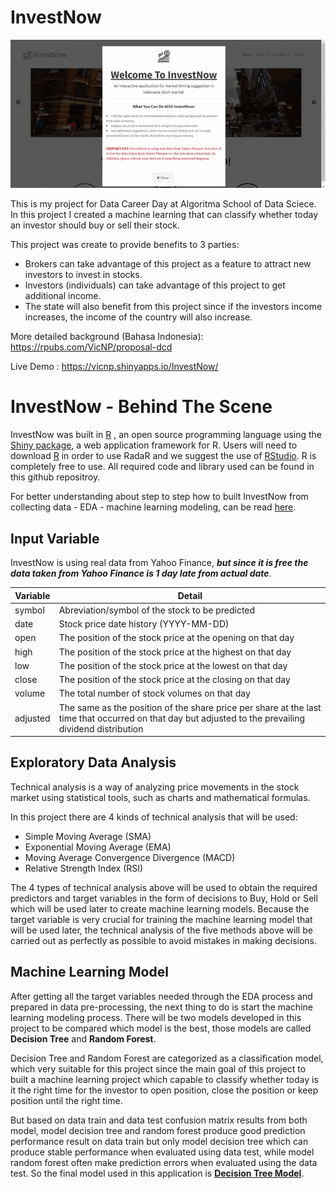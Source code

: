 # InvestNow

![](InvestNow_gif.gif)

This is my project for Data Career Day at Algoritma School of Data Sciece. In this project I created a machine learning that can classify whether today an investor should buy or sell their stock.

This project was create to provide benefits to 3 parties: 
- Brokers can take advantage of this project as a feature to attract new investors to invest in stocks.
- Investors (individuals) can take advantage of this project to get additional income.
- The state will also benefit from this project since if the investors income increases, the income of the country will also increase.

More detailed background (Bahasa Indonesia): https://rpubs.com/VicNP/proposal-dcd

Live Demo : https://vicnp.shinyapps.io/InvestNow/

# InvestNow - Behind The Scene

InvestNow was built in [R](https://www.r-project.org) , an open source programming language using the [Shiny package](https://shiny.rstudio.com), a web application framework for R. Users will need to download [R](https://cran.uni-muenster.de/) in order to use RadaR and we suggest the use of [RStudio](https://www.rstudio.com). R is completely free to use. All required code and library used can be found in this github repositroy.

For better understanding about step to step how to built InvestNow from collecting data - EDA - machine learning modeling, can be read [here](https://rpubs.com/VicNP/stock-market-timing-suggest).

## Input Variable 

InvestNow is using real data from Yahoo Finance, <b><i>but since it is free the data taken from Yahoo Finance is 1 day late from actual date</b></i>.

| Variable             	| Detail                                                                           	|
|----------------------	|----------------------------------------------------------------------------------	|
| symbol | Abreviation/symbol of the stock to be predicted |
| date | Stock price date history (YYYY-MM-DD) |
| open | The position of the stock price at the opening on that day |
| high | The position of the stock price at the highest on that day |
| low | The position of the stock price at the lowest on that day   |
| close | The position of the stock price at the closing on that day |
| volume | The total number of stock volumes on that day |
| adjusted | The same as the position of the share price per share at the last time that occurred on that day but adjusted to the prevailing dividend distribution |

## Exploratory Data Analysis

Technical analysis is a way of analyzing price movements in the stock market using statistical tools, such as charts and mathematical formulas.

In this project there are 4 kinds of technical analysis that will be used:
- Simple Moving Average (SMA)
- Exponential Moving Average (EMA)
- Moving Average Convergence Divergence (MACD)
- Relative Strength Index (RSI)

The 4 types of technical analysis above will be used to obtain the required predictors and target variables in the form of decisions to Buy, Hold or Sell which will be used later to create machine learning models. Because the target variable is very crucial for training the machine learning model that will be used later, the technical analysis of the five methods above will be carried out as perfectly as possible to avoid mistakes in making decisions.

## Machine Learning Model

After getting all the target variables needed through the EDA process and prepared in data pre-processing, the next thing to do is start the machine learning modeling process. There will be two models developed in this project to be compared which model is the best, those models are called <b>Decision Tree</b> and <b>Random Forest</b>.

Decision Tree and Random Forest are categorized as a classification model, which very suitable for this project since the main goal of this project to built a machine learning project which capable to classify whether today is it the right time for the investor to open position, close the position or keep position until the right time.

But based on data train and data test confusion matrix results from both model, model decision tree and random forest produce good prediction performance result on data train but only model decision tree which can produce stable performance when evaluated using data test, while model random forest often make prediction errors when evaluated using the data test. So the final model used in this application is <b><u>Decision Tree Model</b></u>.

